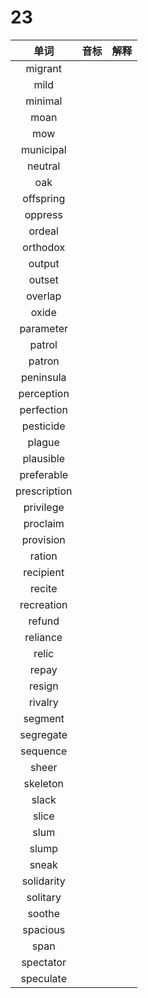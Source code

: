 # 23

|     单词     | 音标 | 解释 |
| :----------: | :--: | :--: |
|   migrant    |      |      |
|     mild     |      |      |
|   minimal    |      |      |
|     moan     |      |      |
|     mow      |      |      |
|  municipal   |      |      |
|   neutral    |      |      |
|     oak      |      |      |
|  offspring   |      |      |
|   oppress    |      |      |
|    ordeal    |      |      |
|   orthodox   |      |      |
|    output    |      |      |
|    outset    |      |      |
|   overlap    |      |      |
|    oxide     |      |      |
|  parameter   |      |      |
|    patrol    |      |      |
|    patron    |      |      |
|  peninsula   |      |      |
|  perception  |      |      |
|  perfection  |      |      |
|  pesticide   |      |      |
|    plague    |      |      |
|  plausible   |      |      |
|  preferable  |      |      |
| prescription |      |      |
|  privilege   |      |      |
|   proclaim   |      |      |
|  provision   |      |      |
|    ration    |      |      |
|  recipient   |      |      |
|    recite    |      |      |
|  recreation  |      |      |
|    refund    |      |      |
|   reliance   |      |      |
|    relic     |      |      |
|    repay     |      |      |
|    resign    |      |      |
|   rivalry    |      |      |
|   segment    |      |      |
|  segregate   |      |      |
|   sequence   |      |      |
|    sheer     |      |      |
|   skeleton   |      |      |
|    slack     |      |      |
|    slice     |      |      |
|     slum     |      |      |
|    slump     |      |      |
|    sneak     |      |      |
|  solidarity  |      |      |
|   solitary   |      |      |
|    soothe    |      |      |
|   spacious   |      |      |
|     span     |      |      |
|  spectator   |      |      |
|  speculate   |      |      |
